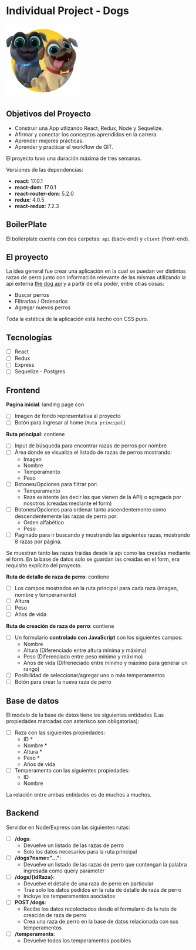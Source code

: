 # Individual Project - Dogs

<img height="200" src="./dog.png" />

## Objetivos del Proyecto

- Construir una App utlizando React, Redux, Node y Sequelize.
- Afirmar y conectar los conceptos aprendidos en la carrera.
- Aprender mejores prácticas.
- Aprender y practicar el workflow de GIT.


El proyecto tuvo una duración máxima de tres semanas. 

Versiones de las dependencias:

- __react__: 17.0.1
- __react-dom__: 17.0.1
- __react-router-dom__: 5.2.0
- __redux__: 4.0.5
- __react-redux__: 7.2.3


## BoilerPlate

El boilerplate cuenta con dos carpetas: `api` (back-end) y `client` (front-end).

## El proyecto

La idea general fue crear una aplicación en la cual se puedan ver distintas razas de perro junto con información relevante de las mismas utilizando la api externa [the dog api](https://thedogapi.com/) y a partir de ella poder, entre otras cosas:

- Buscar perros
- Filtrarlos / Ordenarlos
- Agregar nuevos perros

Toda la estética de la aplicación está hecho con CSS puro.

## Tecnologías

- [ ] React
- [ ] Redux
- [ ] Express
- [ ] Sequelize - Postgres

## Frontend

__Pagina inicial__: landing page con

- [ ] Imagen de fondo representativa al proyecto
- [ ] Botón para ingresar al home (`Ruta principal`)

__Ruta principal__: contiene

- [ ] Input de búsqueda para encontrar razas de perros por nombre
- [ ] Área donde se visualiza el listado de razas de perros mostrando:
  - Imagen
  - Nombre
  - Temperamento
  - Peso
- [ ] Botones/Opciones para filtrar por:
  - Temperamento
  - Raza existente (es decir las que vienen de la API) o agregada por nosotros (creadas mediante el form)
- [ ] Botones/Opciones para ordenar tanto ascendentemente como descendentemente las razas de perro por:
  - Orden alfabético
  - Peso
- [ ] Paginado para ir buscando y mostrando las siguientes razas, mostrando 8 razas por página.

Se muestran tanto las razas traidas desde la api como las creadas mediante el form. En la base de datos solo se guardan las creadas en el form, era requisito explícito del proyecto.

__Ruta de detalle de raza de perro__: contiene

- [ ] Los campos mostrados en la ruta principal para cada raza (imagen, nombre y temperamento)
- [ ] Altura
- [ ] Peso
- [ ] Años de vida

__Ruta de creación de raza de perro__: contiene

- [ ] Un formulario __controlado con JavaScript__ con los siguientes campos:
  - Nombre
  - Altura (Diferenciado entre altura mínima y máxima)
  - Peso (Diferenciado entre peso mínimo y máximo)
  - Años de vida (Difreneciado entre mínimo y máximo para generar un rango)
- [ ] Posibilidad de seleccionar/agregar uno o más temperamentos
- [ ] Botón para crear la nueva raza de perro

## Base de datos

El modelo de la base de datos tiene las siguientes entidades (Las propiedades marcadas con asterísco son obligatorias):

- [ ] Raza con las siguientes propiedades:
  - ID *
  - Nombre *
  - Altura *
  - Peso *
  - Años de vida
- [ ] Temperamento con las siguientes propiedades:
  - ID
  - Nombre

La relación entre ambas entidades es de muchos a muchos. 

## Backend

Servidor en Node/Express con las siguientes rutas:

- [ ] __/dogs__:
  - Devuelve un listado de las razas de perro
  - Solo los datos necesarios para la ruta principal
- [ ] __/dogs?name="..."__:
  - Devuelve un listado de las razas de perro que contengan la palabra ingresada como query parameter
- [ ] __/dogs/{idRaza}__:
  - Devuelve el detalle de una raza de perro en particular
  - Trae solo los datos pedidos en la ruta de detalle de raza de perro
  - Incluye los temperamentos asociados
- [ ] __POST /dogs__:
  - Recibe los datos recolectados desde el formulario de la ruta de creación de raza de perro
  - Crea una raza de perro en la base de datos relacionada con sus temperamentos
- [ ] __/temperaments__:
  - Devuelve todos los temperamentos posibles
